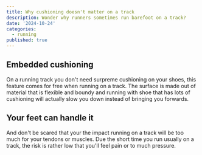 ```yaml
---
title: Why cushioning doesn't matter on a track
description: Wonder why runners sometimes run barefoot on a track?
date: '2024-10-24'
categories:
  - running
published: true
---
```


## Embedded cushioning

On a running track you don't need surpreme cushioning on your shoes, this feature comes for free when running on a track. The surface is made out of material that is flexible and boundy and running with shoe that has lots of cushioning will actually slow you down instead of bringing you forwards.

## Your feet can handle it

And don't be scared that your the impact running on a track will be too much for your tendons or muscles. Due the short time you run usually on a track, the risk is rather low that you'll feel pain or to much pressure.
